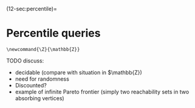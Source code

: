 (12-sec:percentile)=
# Percentile queries


```{math}
\newcommand{\Z}{\mathbb{Z}}
```

TODO discuss:

*  decidable (compare with situation in $\mathbb{Z})
*  need for randomness
*  Discounted?
*  example of infinite Pareto frontier (simply two reachability sets in two absorbing vertices)

